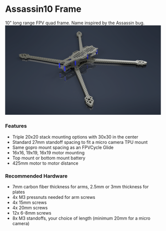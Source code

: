 # Assassin10 Frame
10" long range FPV quad frame. Name inspired by the Assassin bug.
![Image of frame](https://github.com/Tyrdle/assassin10/raw/master/10inchrendercf.png)

### Features
- Triple 20x20 stack mounting options with 30x30 in the center
- Standard 27mm standoff spacing to fit a micro camera TPU mount
- Same gopro mount spacing as an FPVCycle Glide
- 16x16, 19x19, 16x19 motor mounting
- Top mount or bottom mount battery
- 425mm motor to motor distance

### Recommended Hardware
- 7mm carbon fiber thickness for arms, 2.5mm or 3mm thickness for plates
- 4x M3 pressnuts needed for arm screws
- 4x 15mm screws
- 4x 20mm screws
- 12x 6-8mm screws
- 8x M3 standoffs, your choice of length (minimum 20mm for a micro camera)
